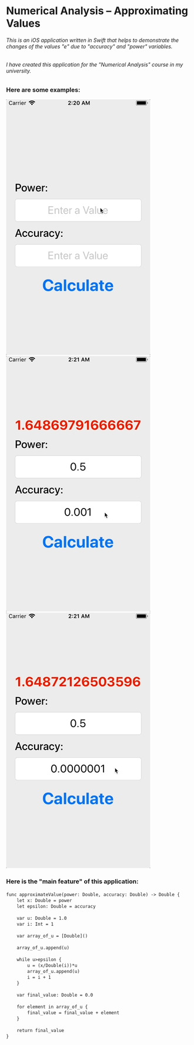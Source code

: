 # Numerical Analysis – Approximating Values
###### This is an iOS application written in Swift that helps to demonstrate the changes of the values "e" due to "accuracy" and "power" variables.
###### I have created this application for the "Numerical Analysis" course in my university.
### Here are some examples:

![Alt Text](https://github.com/yusif-projects/numerical-analysis-approximation/blob/master/Previews%20for%20GitHub/1.gif)
![Alt Text](https://github.com/yusif-projects/numerical-analysis-approximation/blob/master/Previews%20for%20GitHub/2.gif)
![Alt Text](https://github.com/yusif-projects/numerical-analysis-approximation/blob/master/Previews%20for%20GitHub/3.gif)

### Here is the "main feature" of this application:
```
func approximateValue(power: Double, accuracy: Double) -> Double {
    let x: Double = power
    let epsilon: Double = accuracy
    
    var u: Double = 1.0
    var i: Int = 1
    
    var array_of_u = [Double]()
    
    array_of_u.append(u)
    
    while u>epsilon {
        u = (x/Double(i))*u
        array_of_u.append(u)
        i = i + 1
    }
    
    var final_value: Double = 0.0
    
    for element in array_of_u {
        final_value = final_value + element
    }
    
    return final_value
}
```
